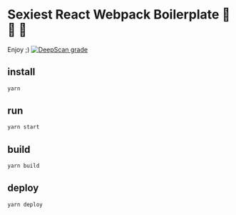 # Sexiest React Webpack Boilerplate 🙌 💅 🔨

Enjoy ;) [![DeepScan grade](https://deepscan.io/api/teams/3927/projects/5721/branches/44402/badge/grade.svg)](https://deepscan.io/dashboard#view=project&tid=3927&pid=5721&bid=44402)

## install

```bash
yarn
```

## run

```bash
yarn start
```

## build

```bash
yarn build
```

## deploy

```bash
yarn deploy
```
